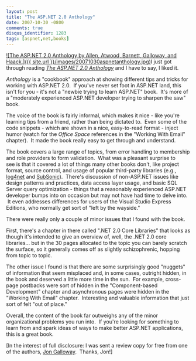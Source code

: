 ```yaml
---
layout: post
title: "The ASP.NET 2.0 Anthology"
date: 2007-10-30 -0800
comments: true
disqus_identifier: 1283
tags: [aspnet,net,books]
---
```

[![The ASP.NET 2.0 Anthology by Allen, Atwood, Barnett, Galloway, and
Haack.]({{ site.url }}/images/20071030aspnetanthology.jpg)](http://www.amazon.com/gp/product/098028581X?ie=UTF8&tag=mhsvortex&linkCode=as2&camp=1789&creative=9325&creativeASIN=098028581X)I
just got through reading *[The ASP.NET 2.0
Anthology](http://www.amazon.com/gp/product/098028581X?ie=UTF8&tag=mhsvortex&linkCode=as2&camp=1789&creative=9325&creativeASIN=098028581X)*
and I have to say, I liked it.

*Anthology* is a "cookbook" approach at showing different tips and
tricks for working with ASP.NET 2.0.  If you've never set foot in
ASP.NET land, this isn't for you - it's not a "newbie trying to learn
ASP.NET" book.  It's more of a "moderately experienced ASP.NET developer
trying to sharpen the saw" book.

The voice of the book is fairly informal, which makes it nice - like
you're learning tips from a friend, rather than being dictated to.  Even
some of the code snippets - which are shown in a nice, easy-to-read
format - inject humor (watch for the *Office Space* references in the
"Working With Email" chapter).  It made the book really easy to get
through and understand.

The book covers a large range of topics, from error handling to
membership and role providers to form validation.  What was a pleasant
surprise to see is that it covered a lot of things many other books
don't, like project format, source control, and usage of popular
third-party libraries (e.g.,
[log4net](http://logging.apache.org/log4net/) and
[SubSonic](http://www.subsonicproject.com/)).  There's discussion of
non-ASP.NET issues like design patterns and practices, data access layer
usage, and basic SQL Server query optimization - things that a
reasonably experienced ASP.NET developer bumps into on occasion but may
not have had time to delve into.  It even addresses differences for
users of the Visual Studio Express Editions, who normally get sort of
"left by the wayside."

There were really only a couple of minor issues that I found with the
book.

First, there's a chapter in there called ".NET 2.0 Core Libraries" that
looks as though it's intended to give an overview of, well, the .NET 2.0
core libraries... but in the 30 pages allocated to the topic you can
barely scratch the surface, so it generally comes off as slightly
schizophrenic, hopping from topic to topic.

The other issue I found is that there are some surprisingly good
"nuggets" of information that seem misplaced and, in some cases,
outright hidden, in the book and deserved a little more time in the
sun.  For example, cross-page postbacks were sort of hidden in the
"Component-based Development" chapter and asynchronous pages were hidden
in the "Working With Email" chapter.  Interesting and valuable
information that just sort of felt "out of place."

Overall, the content of the book far outweighs any of the minor
organizational problems you run into.  If you're looking for something
to learn from and spark ideas of ways to make better ASP.NET
applications, this is a great book.

[In the interest of full disclosure: I was sent a review copy for free
from one of the authors, [Jon
Galloway](http://weblogs.asp.net/jgalloway/).  Thanks, Jon!]

